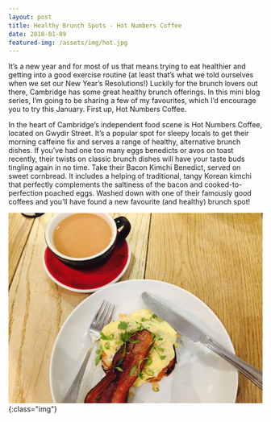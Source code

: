 ```yaml
---
layout: post
title: Healthy Brunch Spots - Hot Numbers Coffee
date: 2018-01-09
featured-img: /assets/img/hot.jpg
---
```

It’s a new year and for most of us that means trying to eat healthier and getting into a good exercise routine (at least that’s what we told ourselves when we set our New Year’s Resolutions!) Luckily for the brunch lovers out there, Cambridge has some great healthy brunch offerings. In this mini blog series, I’m going to be sharing a few of my favourites, which I’d encourage you to try this January. First up, Hot Numbers Coffee.

In the heart of Cambridge’s independent food scene is Hot Numbers Coffee, located on Gwydir Street. It’s a popular spot for sleepy locals to get their morning caffeine fix and serves a range of healthy, alternative brunch dishes. If you’ve had one too many eggs benedicts or avos on toast recently, their twists on classic brunch dishes will have your taste buds tingling again in no time. Take their Bacon Kimchi Benedict, served on sweet cornbread. It includes a helping of traditional, tangy Korean kimchi that perfectly complements the saltiness of the bacon and cooked-to-perfection poached eggs. Washed down with one of their famously good coffees and you’ll have found a new favourite (and healthy) brunch spot!


![Bacon Kimchi Benedict for brunch at Hot Numbers Coffee](/assets/img/healthybrunch2.jpg){:class="img"}